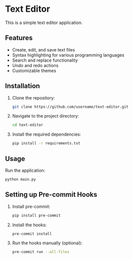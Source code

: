 # Text Editor

This is a simple text editor application.

## Features

- Create, edit, and save text files
- Syntax highlighting for various programming languages
- Search and replace functionality
- Undo and redo actions
- Customizable themes

## Installation

1. Clone the repository:
   ```bash
   git clone https://github.com/username/text-editor.git
   ```

2. Navigate to the project directory:
   ```bash
   cd text-editor
   ```

3. Install the required dependencies:
   ```bash
   pip install -r requirements.txt
   ```

## Usage

Run the application:
```bash
python main.py
```

## Setting up Pre-commit Hooks

1. Install pre-commit:
   ```bash
   pip install pre-commit
   ```

2. Install the hooks:
   ```bash
   pre-commit install
   ```

3. Run the hooks manually (optional):
   ```bash
   pre-commit run --all-files
   ```